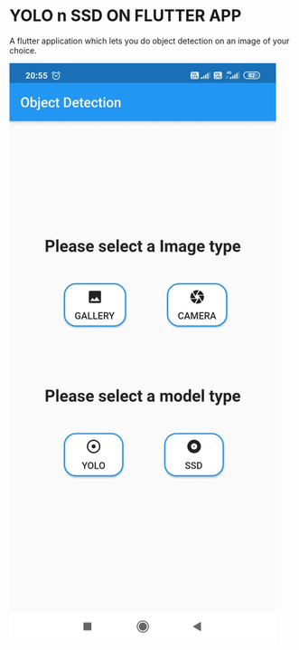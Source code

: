 # YOLO n SSD ON FLUTTER APP 

A flutter application which lets you do object detection on an image of your choice. 

![Screenshot](Main.jpeg)
